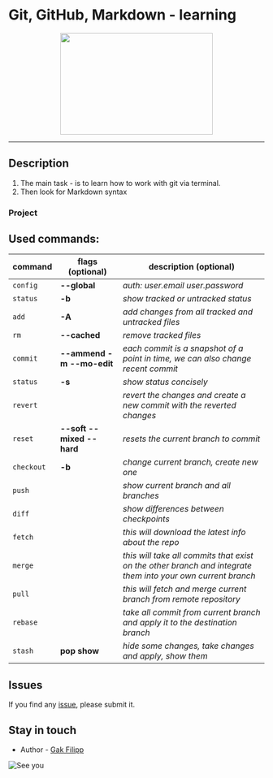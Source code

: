 Git, GitHub, Markdown - learning
===========

<p align="center">
<img src="https://www.indiewire.com/wp-content/uploads/2021/07/Screen-Shot-2021-07-13-at-8.16.54-AM.png?resize=1536,888" height="200" width="300" >
</p>

___

## Description

1. The main task - is to learn how to work with git via terminal.
2. Then look for Markdown syntax

### Project

## Used commands:
| command    | flags (optional)          | description (optional)                                                                                      |
|------------|---------------------------|-------------------------------------------------------------------------------------------------------------|
| `config`   | **--global**              | *auth: user.email user.password*                                                                            |
| `status`   | **-b**                    | *show tracked or untracked status*                                                                          |
| `add`      | **-A**                    | *add changes from all tracked and untracked files*                                                          |
| `rm`       | **--cached**              | *remove tracked files*                                                                                      |
| `commit`   | **--ammend -m --mo-edit** | *each commit is a snapshot of a point in time, we can also change recent commit*                            |
| `status`   | **-s**                    | *show status concisely*                                                                                     |
| `revert`   |                           | *revert the changes and create a new commit with the reverted changes*                                      |
| `reset`    | **--soft --mixed --hard** | *resets the current branch to commit*                                                                       |
| `checkout` | **-b**                    | *change current branch, create new one*                                                                     |
| `push`     |                           | *show current branch and all branches*                                                                      |
| `diff`     |                           | *show differences between checkpoints*                                                                      |
| `fetch`    |                           | *this will download the latest info about the repo*                                                         |
| `merge`    |                           | *this will take all commits that exist on the other branch and integrate them into your own current branch* |
| `pull`     |                           | *this will fetch and merge current branch from remote repository*                                           |
| `rebase`   |                           | *take all commit from current branch and apply it to the destination branch*                                |
| `stash`    | **pop show**              | *hide some changes, take changes and apply, show them*                                                      |

## Issues

If you find any [issue](https://github.com/stansful/module1_part2/issues), please submit it.

## Stay in touch

* Author - [Gak Filipp](https://t.me/stansful)

![See you](https://www.pngplay.com/wp-content/uploads/6/Farewell-Icon-Background-PNG-Image.png)
